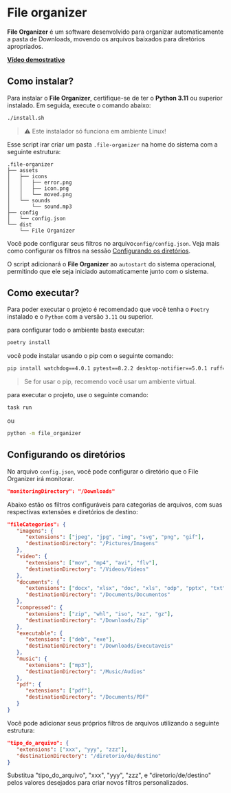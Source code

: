 # File organizer

**File Organizer** é um software desenvolvido para organizar automaticamente a pasta de Downloads, movendo os arquivos baixados para diretórios apropriados.

[**Vídeo demostrativo**](https://imgur.com/1BWkeLL)

## Como instalar?

Para instalar o **File Organizer**, certifique-se de ter o **Python 3.11** ou superior instalado. Em seguida, execute o comando abaixo:
```bash
./install.sh
```

> ⚠️ Este instalador só funciona em ambiente Linux!

Esse script irar criar um pasta `.file-organizer` na home do sistema com a seguinte estrutura:

```
.file-organizer
├── assets
│   ├── icons
│   │   ├── error.png
│   │   ├── icon.png
│   │   └── moved.png
│   └── sounds
│       └── sound.mp3
├── config
│   └── config.json
└── dist
    └── File Organizer
```

Você pode configurar seus filtros no arquivo`config/config.json`. Veja mais como configurar os filtros na sessão [Configurando os diretórios](#configurando-os-diretórios).

O script adicionará o **File Organizer** ao `autostart` do sistema operacional, permitindo que ele seja iniciado automaticamente junto com o sistema.

## Como executar?

Para poder executar o projeto é recomendado que você tenha o `Poetry` instalado e o `Python` com a versão `3.11` ou superior.

para configurar todo o ambiente basta executar:

```bash
poetry install
```

você pode instalar usando o pip com o seguinte comando:

```bash
pip install watchdog==4.0.1 pytest==8.2.2 desktop-notifier==5.0.1 ruff==0.6.2 taskipy==1.13.0
```

> Se for usar o pip, recomendo você usar um ambiente virtual.

para executar o projeto, use o seguinte comando:

```bash
task run
```

ou 

```bash
python -m file_organizer
```

## Configurando os diretórios

No arquivo `config.json`, você pode configurar o diretório que o File Organizer irá monitorar.

```json
"monitoringDirectory": "/Downloads"
```

Abaixo estão os filtros configuráveis para categorias de arquivos, com suas respectivas extensões e diretórios de destino:

```json
"fileCategories": {
   "imagens": {
      "extensions": ["jpeg", "jpg", "img", "svg", "png", "gif"],
      "destinationDirectory": "/Pictures/Imagens"
   },
   "video": {
      "extensions": ["mov", "mp4", "avi", "flv"],
      "destinationDirectory": "/Videos/Videos"
   },
   "documents": {
      "extensions": ["docx", "xlsx", "doc", "xls", "odp", "pptx", "txt"],
      "destinationDirectory": "/Documents/Documentos"
   },
   "compressed": {
      "extensions": ["zip", "whl", "iso", "xz", "gz"],
      "destinationDirectory": "/Downloads/Zip"
   },
   "executable": {
      "extensions": ["deb", "exe"],
      "destinationDirectory": "/Downloads/Executaveis"
   },
   "music": {
      "extensions": ["mp3"],
      "destinationDirectory": "/Music/Audios"
   },
   "pdf": {
      "extensions": ["pdf"],
      "destinationDirectory": "/Documents/PDF"
   }
}
```

Você pode adicionar seus próprios filtros de arquivos utilizando a seguinte estrutura:

```json
"tipo_do_arquivo": {
   "extensions": ["xxx", "yyy", "zzz"],
   "destinationDirectory": "/diretorio/de/destino"
}
```

Substitua "tipo_do_arquivo", "xxx", "yyy", "zzz", e "diretorio/de/destino" pelos valores desejados para criar novos filtros personalizados.
